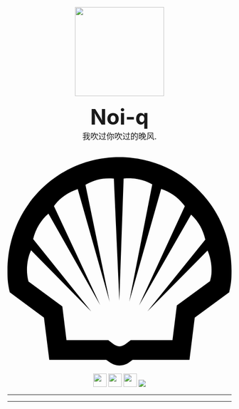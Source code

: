 <!DOCTYPE html>
<body>
<br>
<div align="center">
        <div style="border-radius:50px 50px 50px 50px;">
                <img src="https://avatars.githubusercontent.com/u/76736117?v=4" style="width: 200px;height: 200px;">
        </div>
<br>
                <b><font size="12">Noi-q</font></b><br>
                <font size="4">我吹过你吹过的晚风.</font>
<br>
<br>
        <svg role="img" viewBox="0 0 24 24" xmlns="http://www.w3.org/2000/svg"><title>Shell</title><path d="M12 .863C5.34.863 0 6.251 0 12.98c0 .996.038 1.374.246 2.33l3.662 2.71.57 4.515h6.102l.326.227c.377.262.705.375 1.082.375.352 0 .732-.101 1.024-.313l.39-.289h6.094l.563-4.515 3.695-2.71c.208-.956.246-1.334.246-2.33C24 6.252 18.661.863 12 .863zm.996 2.258c.9 0 1.778.224 2.512.649l-2.465 12.548 3.42-12.062c1.059.36 1.863.941 2.508 1.814l.025.034-4.902 10.615 5.572-9.713.033.03c.758.708 1.247 1.567 1.492 2.648l-6.195 7.666 6.436-6.5.01.021c.253.563.417 1.36.417 1.996 0 .509-.024.712-.164 1.25l-3.554 2.602-.467 3.71h-4.475l-.517.395c-.199.158-.482.266-.682.266-.199 0-.483-.108-.682-.266l-.517-.394H6.322l-.445-3.61-3.627-2.666c-.11-.436-.16-.83-.16-1.261 0-.72.159-1.49.426-2.053l.013-.024 6.45 6.551L2.75 9.621c.25-1.063.874-2.09 1.64-2.713l5.542 9.776L4.979 6.1c.555-.814 1.45-1.455 2.546-1.827l3.424 12.069L8.355 3.816l.055-.03c.814-.45 1.598-.657 2.457-.657.195 0 .286.004.528.03l.587 13.05.46-13.059c.224-.025.309-.029.554-.029z"/></svg>
    <img src="https://img.shields.io/badge/Python-%233776AB.svg?&style=for-the-badge&logo=python&logoColor=white" height="30">
    <img src="https://img.shields.io/badge/Shell-%233776AB.svg?&style=for-the-badge&logo=shell&logoColor=white" height="30">
    <img src="https://img.shields.io/badge/Javascript-%233776AB.svg?&style=for-the-badge&logo=javascript&logoColor=white" height="30">
    <img src="https://img.shields.io/badge/Vue.js-%234FC08D.svg?&style=for-the-badge&logo=Vue.js&logoColor=white">
</div>
</body>

----
----
<!DOCTYPE html>

<!---

## <img src="https://simpleicons.org/icons/linux.svg" width="28" /> GNU/Linux
- [Noi](https://github.com/Noi-q/Noi) Linux指令
## <img src="https://simpleicons.org/icons/python.svg" width="28" /> Python
- [python](https://github.com/Noi-q/python) Word game
## <img src="https://simpleicons.org/icons/shell.svg" width="28" /> Shell
- [fast-zsh](https://github.com/Noi-q/fast-zsh) 快速配置zsh
## <img src="https://simpleicons.org/icons/vim.svg" width="28" /> Nvim
- [nvim](https://github.com/Noi-q/nvim.git) 快速配置Nvim


----
----

